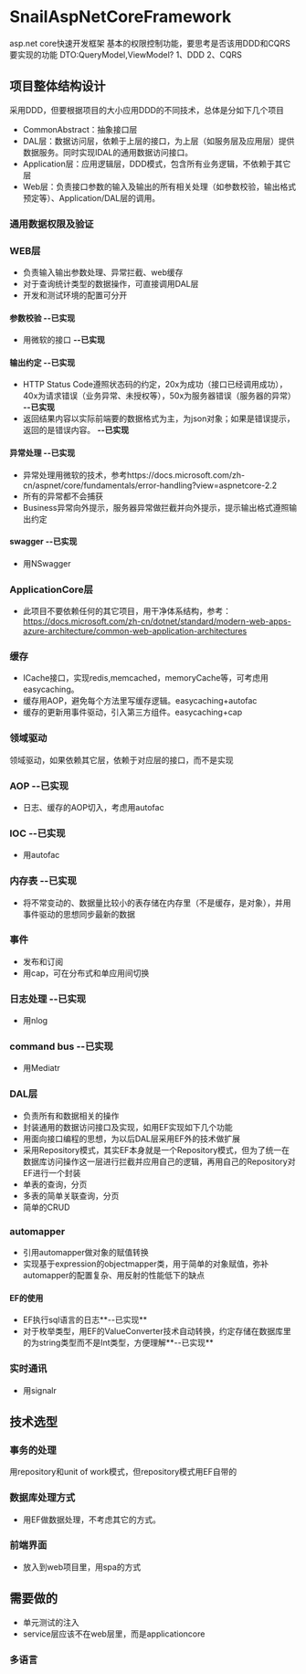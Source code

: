 # SnailAspNetCoreFramework
asp.net core快速开发框架
基本的权限控制功能，要思考是否该用DDD和CQRS
要实现的功能
DTO:QueryModel,ViewModel?
1、DDD
2、CQRS
## 项目整体结构设计
采用DDD，但要根据项目的大小应用DDD的不同技术，总体是分如下几个项目
* CommonAbstract：抽象接口层
* DAL层：数据访问层，依赖于上层的接口，为上层（如服务层及应用层）提供数据服务。同时实现IDAL的通用数据访问接口。
* Application层：应用逻辑层，DDD模式，包含所有业务逻辑，不依赖于其它层
* Web层：负责接口参数的输入及输出的所有相关处理（如参数校验，输出格式预定等）、Application/DAL层的调用。
### 通用数据权限及验证
### WEB层
* 负责输入输出参数处理、异常拦截、web缓存
* 对于查询统计类型的数据操作，可直接调用DAL层
* 开发和测试环境的配置可分开
#### 参数校验 **--已实现**
* 用微软的接口 **--已实现**
#### 输出约定 **--已实现**
* HTTP Status Code遵照状态码的约定，20x为成功（接口已经调用成功），40x为请求错误（业务异常、未授权等），50x为服务器错误（服务器的异常） **--已实现**
* 返回结果内容以实际前端要的数据格式为主，为json对象；如果是错误提示，返回的是错误内容。 **--已实现**
#### 异常处理  **--已实现**
* 异常处理用微软的技术，参考https://docs.microsoft.com/zh-cn/aspnet/core/fundamentals/error-handling?view=aspnetcore-2.2
* 所有的异常都不会捕获
* Business异常向外提示，服务器异常做拦截并向外提示，提示输出格式遵照输出约定
#### swagger **--已实现**
* 用NSwagger 
### ApplicationCore层
* 此项目不要依赖任何的其它项目，用干净体系结构，参考：https://docs.microsoft.com/zh-cn/dotnet/standard/modern-web-apps-azure-architecture/common-web-application-architectures

### 缓存
* ICache接口，实现redis,memcached，memoryCache等，可考虑用easycaching。
* 缓存用AOP，避免每个方法里写缓存逻辑。easycaching+autofac
* 缓存的更新用事件驱动，引入第三方组件。easycaching+cap
### 领域驱动
领域驱动，如果依赖其它层，依赖于对应层的接口，而不是实现
### AOP **--已实现**
* 日志、缓存的AOP切入，考虑用autofac
### IOC **--已实现**
* 用autofac
### 内存表 **--已实现**
* 将不常变动的、数据量比较小的表存储在内存里（不是缓存，是对象），并用事件驱动的思想同步最新的数据
### 事件
* 发布和订阅
* 用cap，可在分布式和单应用间切换
### 日志处理 **--已实现**
* 用nlog
### command bus **--已实现**
* 用Mediatr 
### DAL层
* 负责所有和数据相关的操作
* 封装通用的数据访问接口及实现，如用EF实现如下几个功能
* 用面向接口编程的思想，为以后DAL层采用EF外的技术做扩展
* 采用Repository模式，其实EF本身就是一个Repository模式，但为了统一在数据库访问操作这一层进行拦截并应用自己的逻辑，再用自己的Repository对EF进行一个封装
* 单表的查询，分页
* 多表的简单关联查询，分页
* 简单的CRUD
### automapper
* 引用automapper做对象的赋值转换
* 实现基于expression的objectmapper类，用于简单的对象赋值，弥补automapper的配置复杂、用反射的性能低下的缺点
#### EF的使用
* EF执行sql语言的日志**--已实现**
* 对于枚举类型，用EF的ValueConverter技术自动转换，约定存储在数据库里的为string类型而不是Int类型，方便理解**--已实现**

### 实时通讯
* 用signalr

## 技术选型
###
### 事务的处理
用repository和unit of work模式，但repository模式用EF自带的
### 数据库处理方式
* 用EF做数据处理，不考虑其它的方式。


### 前端界面
* 放入到web项目里，用spa的方式

## 需要做的
* 单元测试的注入
* service层应该不在web层里，而是applicationcore

### 多语言